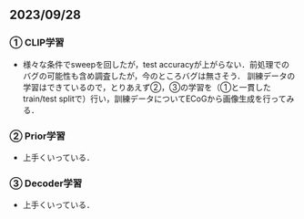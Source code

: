 ## 2023/09/28

### ① CLIP学習

- 様々な条件でsweepを回したが，test accuracyが上がらない．前処理でのバグの可能性も含め調査したが，今のところバグは無さそう．
訓練データの学習はできているので，とりあえず②，③の学習を（①と一貫したtrain/test splitで）行い，訓練データについてECoGから画像生成を行ってみる．

### ② Prior学習

- 上手くいっている．

### ③ Decoder学習

- 上手くいっている．